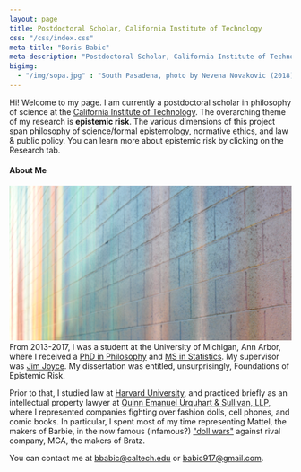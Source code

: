 ```yaml
---
layout: page
title: Postdoctoral Scholar, California Institute of Technology
css: "/css/index.css"
meta-title: "Boris Babic"
meta-description: "Postdoctoral Scholar, California Institute of Technology"
bigimg:
  - "/img/sopa.jpg" : "South Pasadena, photo by Nevena Novakovic (2018)"
---
```


Hi! Welcome to my page. I am currently a postdoctoral scholar in philosophy of science at the [California Institute of Technology](http://hss.divisions.caltech.edu/people/boris-babic). The overarching theme of my research is **epistemic risk**. The various dimensions of this project span philosophy of science/formal epistemology, normative ethics, and law & public policy. You can learn more about epistemic risk by clicking on the Research tab. 

#### About Me
![profile pic](/img/pasadena.JPG)  
From 2013-2017, I was a student at the University of Michigan, Ann Arbor, where I received a [PhD in Philosophy](https://lsa.umich.edu/philosophy) and [MS in Statistics](https://lsa.umich.edu/stats). My supervisor was [Jim Joyce](http://www-personal.umich.edu/~jjoyce/). My dissertation was entitled, unsurprisingly, Foundations of Epistemic Risk. 

Prior to that, I studied law at [Harvard University](https://hls.harvard.edu/), and practiced briefly as an intellectual property lawyer at [Quinn Emanuel Urquhart & Sullivan, LLP](https://www.quinnemanuel.com/), where I represented companies fighting over fashion dolls, cell phones, and comic books. In particular, I spent most of my time representing Mattel, the makers of Barbie, in the now famous (infamous?) ["doll wars"](https://www.newyorker.com/magazine/2018/01/22/when-barbie-went-to-war-with-bratz) against rival company, MGA, the makers of Bratz. 

You can contact me at bbabic@caltech.edu or babic917@gmail.com. 
